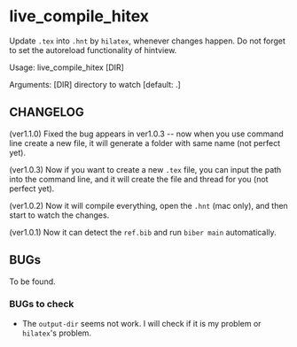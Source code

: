 # live_compile_hitex

Update `.tex` into `.hnt` by `hilatex`, whenever changes happen. Do not forget to set the autoreload functionality of hintview.

Usage: live_compile_hitex [DIR]

Arguments:
  [DIR]  directory to watch [default: .]

## CHANGELOG

(ver1.1.0) Fixed the bug appears in ver1.0.3 -- now when you use command line create a new file, it will generate a folder with same name (not perfect yet).

(ver1.0.3) Now if you want to create a new `.tex` file, you can input the path into the command line, and it will create the file and thread for you (not perfect yet).

(ver1.0.2) Now it will compile everything, open the `.hnt` (mac only), and then start to watch the changes.

(ver1.0.1) Now it can detect the `ref.bib` and run `biber main` automatically.

## BUGs

To be found.

### BUGs to check

* The `output-dir` seems not work. I will check if it is my problem or `hilatex`'s problem.